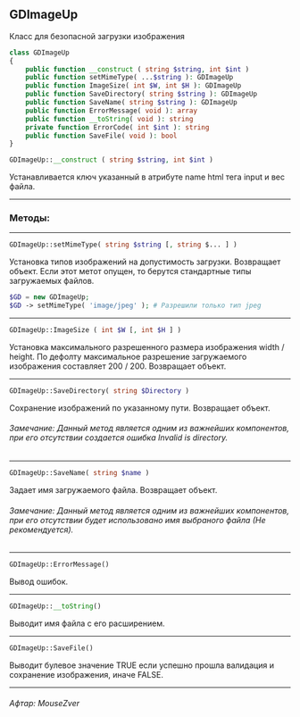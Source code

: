 ## GDImageUp
Класс для безопасной загрузки изображения
```PHP
class GDImageUp
{
	public function __construct ( string $string, int $int )
	public function setMimeType( ...$string ): GDImageUp
	public function ImageSize( int $W, int $H ): GDImageUp
	public function SaveDirectory( string $string ): GDImageUp
	public function SaveName( string $string ): GDImageUp
	public function ErrorMessage( void ): array
	public function __toString( void ): string
	private function ErrorCode( int $int ): string
	public function SaveFile( void ): bool
}
```
```PHP
GDImageUp::__construct ( string $string, int $int )
```
Устанавливается ключ указанный в атрибуте name html тега input и вес файла.
***
### Методы:
***
```PHP
GDImageUp::setMimeType( string $string [, string $... ] )
```
Установка типов изображений на допустимость загрузки. Возвращает объект. Если этот метот опущен, то берутся стандартные типы загружаемых файлов.
```PHP
$GD = new GDImageUp;
$GD -> setMimeType( 'image/jpeg' ); # Разрешили только тип jpeg
```
***
```PHP
GDImageUp::ImageSize ( int $W [, int $H ] )
```
Установка максимального разрешенного размера изображения width / height. По дефолту максимальное разрешение загружаемого изображения составляет 200 / 200. Возвращает объект.
***
```PHP
GDImageUp::SaveDirectory( string $Directory )
```
Сохранение изображений по указанному пути. Возвращает объект.
###### Замечание: Данный метод является одним из важнейших компонентов, при его отсутствии создается ошибка Invalid is directory.
***
```PHP
GDImageUp::SaveName( string $name )
```
Задает имя загружаемого файла. Возвращает объект.
###### Замечание: Данный метод является одним из важнейших компонентов, при его отсутствии будет использовано имя выбраного файла (Не рекомендуется).
***
```PHP
GDImageUp::ErrorMessage()
```
Вывод ошибок.
***
```PHP
GDImageUp::__toString()
```
Выводит имя файла с его расширением.
***
```PHP
GDImageUp::SaveFile()
```
Выводит булевое значение TRUE если успешно прошла валидация и сохранение изображения, иначе FALSE.
***
###### Афтар: MouseZver
